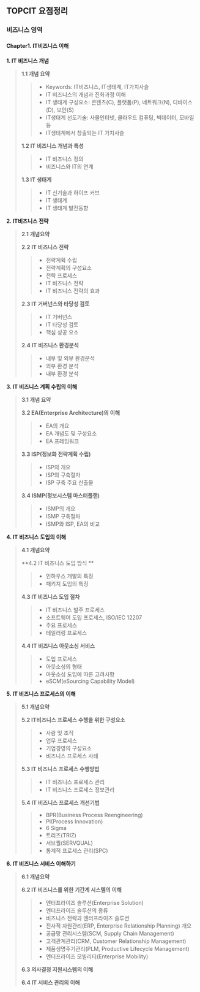 ## TOPCIT 요점정리

### 비즈니스 영역

#### Chapter1. IT비즈니스 이해 

**1. IT 비즈니스 개념**

> **1.1 개념 요약**
>
> > - Keywords: IT비즈니스, IT생태계, IT가치사슬
> > - IT 비즈니스의 개념과 진화과정 이해
> > - IT 생태계 구성요소: 콘텐츠(C), 플랫폼(P), 네트워크(N), 디바이스(D), 보안(S)
> > - IT생태계 선도기술: 사물인터넷, 클라우드 컴퓨팅, 빅데이터, 모바일 등 
> > - IT생태계에서 창출되는 IT 가치사슬  
>
> **1.2 IT 비즈니스 개념과 특성**
>
> > - IT 비즈니스 정의 
> > - 비즈니스와 IT의 연계 
>
> **1.3 IT 생태계**
>
> > * IT 신기술과 하이프 커브 
> > * IT 생태계
> > * IT 생태계 발전동향 



**2. IT비즈니스 전략**

> **2.1 개념요약**
>
> **2.2 IT 비즈니스 전략**
>
> > - 전략계획 수립 
> > - 전략계획의 구성요소 
> > - 전략 프로세스
> > - IT 비즈니스 전략 
> > - IT 비즈니스 전략의 효과 
>
> **2.3 IT 거버넌스와 타당성 검토**
>
> > - IT 거버넌스 
> > - IT 타당성 검토 
> > - 핵심 성공 요소 
>
> **2.4 IT 비즈니스 환경분석**
>
> > - 내부 및 외부 환경분석
> > - 외부 환경 분석
> > - 내부 환경 분석 



**3. IT 비즈니스 계획 수립의 이해**

> **3.1 개념 요약**
>
> **3.2 EA(Enterprise Architecture)의 이해**
>
> > - EA의 개요 
> > - EA 개념도 및 구성요소 
> > - EA 프레임워크 
>
> **3.3 ISP(정보화 전략계획 수립)**
>
> > - ISP의 개요 
> > - ISP의 구축절차
> > - ISP 구축 주요 산출물 
>
> **3.4 ISMP(정보시스템 마스터플랜)**
>
> > - ISMP의 개요 
> > - ISMP 구축절차 
> > - ISMP와 ISP, EA의 비교 



**4. IT 비즈니스 도입의 이해**

> **4.1 개념요약**
>
> **4.2 IT 비즈니스 도입 방식 **
>
> > - 인하우스 개발의 특징
> > - 패키지 도입의 특징
>
> **4.3 IT 비즈니스 도입 절차**
>
> > - IT 비즈니스 발주 프로세스 
> > - 소프트웨어 도입 프로세스, ISO/IEC 12207
> > - 주요 프로세스 
> > - 테일러링 프로세스 
>
> **4.4 IT 비즈니스 아웃소싱 서비스**
>
> > - 도입 프로세스 
> > - 아웃소싱의 형태 
> > - 아웃소싱 도입에 따른 고려사항 
> > - eSCM(eSourcing Capability Model)



**5. IT 비즈니스 프로세스의 이해**

> **5.1 개념요약**
>
> **5.2 IT비즈니스 프로세스 수행을 위한 구성요소**
>
> > - 사람 및 조직 
> > - 업무 프로세스 
> > - 기업경영의 구성요소 
> > - 비즈니스 프로세스 사례 
>
> **5.3 IT 비즈니스 프로세스 수행방법**
>
> > - IT 비즈니스 프로세스 관리 
> > - IT 비즈니스 프로세스 정보관리 
>
> **5.4 IT 비즈니스 프로세스 개선기법**
>
> > - BPR(Business Process Reengineering)
> > - PI(Process Innovation)
> > - 6 Sigma
> > - 트리즈(TRIZ)
> > - 서브퀄(SERVQUAL)
> > - 통계적 프로세스 관리(SPC)



**6. IT 비즈니스 서비스 이해하기**

> **6.1 개념요약**
>
> **6.2 IT 비즈니스를 위한 기간계 시스템의 이해**
>
> > - 엔터프라이즈 솔루션(Enterprise Solution)
> > - 엔터프라이즈 솔루션의 종류 
> > - 비즈니스 전략과 엔터프라이즈 솔루션 
> > - 전사적 자원관리(ERP, Enterprise Relationship Planning) 개요
> > - 공급망 관리시스템(SCM, Supply Chain Management)
> > - 고객관계관리(CRM, Customer Relationship Management)
> > - 제품생명주기관리(PLM, Productive Lifecycle Management)
> > - 엔터프라이즈 모빌리티(Enterprise Mobility)
>
> **6.3 의사결정 지원시스템의 이해**
>
> **6.4 IT 서비스 관리의 이해**
>
> > 
